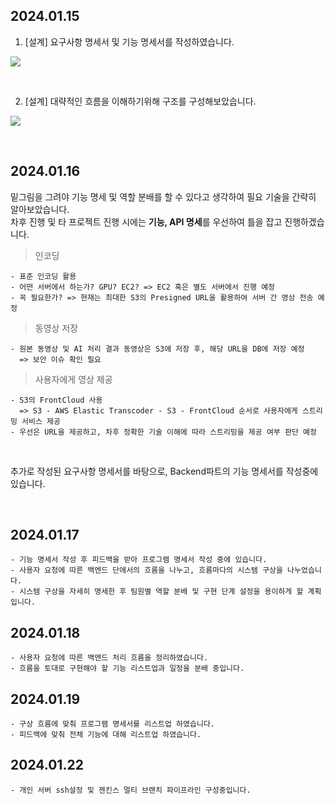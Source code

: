 ## 2024.01.15
1. [설계] 요구사항 명세서 및 기능 명세서를 작성하였습니다.

![](https://github.com/BoyCho/ProblemSolving/assets/53038672/4c3d0703-c7e7-474a-86f2-43568c0edb2b)


<br>

2. [설계] 대략적인 흐름을 이해하기위해 구조를 구성해보았습니다.

![](https://github.com/BoyCho/ProblemSolving/assets/53038672/7b38fa19-c0d1-421d-b605-f81946d533f5)

<br>

## 2024.01.16
밑그림을 그려야 기능 명세 및 역할 분배를 할 수 있다고 생각하여 필요 기술을 간략히 알아보았습니다. <br>
차후 진행 및 타 프로젝트 진행 시에는 **기능, API 명세**를 우선하여 틀을 잡고 진행하겠습니다.
 > 인코딩

    - 표준 인코딩 활용
    - 어떤 서버에서 하는가? GPU? EC2? => EC2 혹은 별도 서버에서 진행 예정
    - 꼭 필요한가? => 현재는 최대한 S3의 Presigned URL을 활용하여 서버 간 영상 전송 예정

 > 동영상 저장
    
    - 원본 동영상 및 AI 처리 결과 동영상은 S3에 저장 후, 해당 URL을 DB에 저장 예정
      => 보안 이슈 확인 필요
 
 > 사용자에게 영상 제공

    - S3의 FrontCloud 사용
      => S3 - AWS Elastic Transcoder - S3 - FrontCloud 순서로 사용자에게 스트리밍 서비스 제공
    - 우선은 URL을 제공하고, 차후 정확한 기술 이해에 따라 스트리밍을 제공 여부 판단 예정

<br>

추가로 작성된 요구사항 명세서를 바탕으로, Backend파트의 기능 명세서를 작성중에 있습니다.

<br>

## 2024.01.17
```
- 기능 명세서 작성 후 피드백을 받아 프로그램 명세서 작성 중에 있습니다.
- 사용자 요청에 따른 백엔드 단에서의 흐름을 나누고, 흐름마다의 시스템 구상을 나누었습니다.
- 시스템 구상을 자세히 명세한 후 팀원별 역할 분배 및 구현 단계 설정을 용이하게 할 계획입니다.
```

## 2024.01.18
```
- 사용자 요청에 따른 백엔드 처리 흐름을 정리하였습니다.
- 흐름을 토대로 구현해야 할 기능 리스트업과 일정을 분배 중입니다.
```

## 2024.01.19
```
- 구상 흐름에 맞춰 프로그램 명세서를 리스트업 하였습니다.
- 피드백에 맞춰 전체 기능에 대해 리스트업 하였습니다.
```

## 2024.01.22
```
- 개인 서버 ssh설정 및 젠킨스 멀티 브랜치 파이프라인 구성중입니다.
```